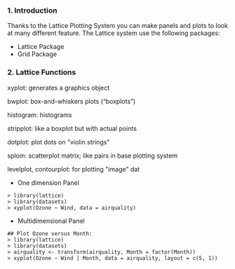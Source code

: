 ### 1. Introduction

Thanks to the Lattice Plotting System you can make panels and plots to look at many different feature. The Lattice system use the following packages:
- Lattice Package
- Grid Package

### 2. Lattice Functions

xyplot: generates a graphics object

bwplot: box-and-whiskers plots (“boxplots”)

histogram: histograms

stripplot: like a boxplot but with actual points

dotplot: plot dots on "violin strings"

splom: scatterplot matrix; like pairs in base plotting system

levelplot, contourplot: for plotting "image" dat

- One dimension Panel
```[R]
> library(lattice)
> library(datasets)
> xyplot(Ozone ~ Wind, data = airquality)
```

- Multidimensional Panel

```[R]
## Plot Ozone versus Month:
> library(lattice)
> library(datasets)
> airquality <- transform(airquality, Month = factor(Month))
> xyplot(Ozone ~ Wind | Month, data = airquality, layout = c(5, 1))
```
